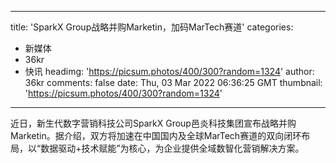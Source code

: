 
---
title: 'SparkX Group战略并购Marketin，加码MarTech赛道'
categories: 
 - 新媒体
 - 36kr
 - 快讯
headimg: 'https://picsum.photos/400/300?random=1324'
author: 36kr
comments: false
date: Thu, 03 Mar 2022 06:36:25 GMT
thumbnail: 'https://picsum.photos/400/300?random=1324'
---

<div>   
近日，新生代数字营销科技公司SparkX Group邑炎科技集团宣布战略并购Marketin。据介绍，双方将加速在中国国内及全球MarTech赛道的双向闭环布局，以“数据驱动+技术赋能”为核心，为企业提供全域数智化营销解决方案。  
</div>
            